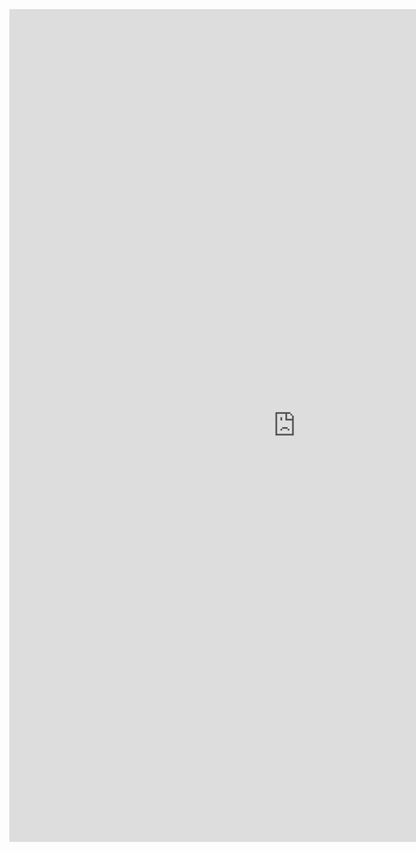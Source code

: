<iframe allowtransparency="true" frameborder="0" scrolling="no" src="http://udsfoundation.webs.com/report" style="border: none; height: 1500px; width: 1030px;"> </iframe>
